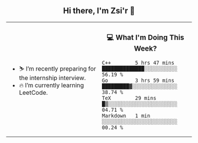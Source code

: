 <h2 align="center"> Hi there, I'm Zsi'r 👋 </h2>

<table>
    <tr>
        <td valign="center" width="50%">
            <ul>
                <li> ⛷️ I’m recently preparing for the internship interview.</li>
                <li> 🔥 I’m currently learning LeetCode.</li>
            </ul>
        </td>
       <td valign="top" width="50%">

<h3 align="center"> 💻 What I'm Doing This Week? </h3>

<!--START_SECTION:waka-->
```text
C++        5 hrs 47 mins   ██████████████░░░░░░░░░░░   56.19 % 
Go         3 hrs 59 mins   █████████▓░░░░░░░░░░░░░░░   38.74 % 
TeX        29 mins         █▒░░░░░░░░░░░░░░░░░░░░░░░   04.71 % 
Markdown   1 min           ░░░░░░░░░░░░░░░░░░░░░░░░░   00.24 % 
```
<!--END_SECTION:waka-->
</td></tr>
</table>
